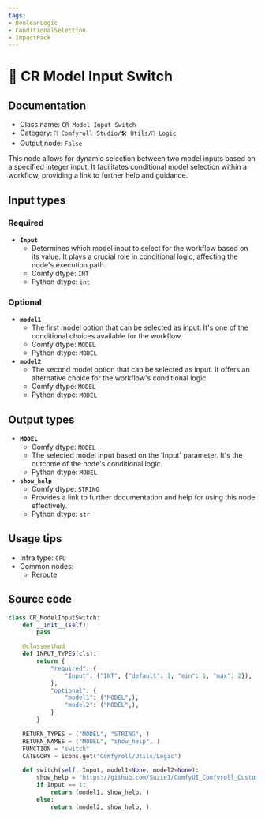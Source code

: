 ```yaml
---
tags:
- BooleanLogic
- ConditionalSelection
- ImpactPack
---
```


# 🔀 CR Model Input Switch
## Documentation
- Class name: `CR Model Input Switch`
- Category: `🧩 Comfyroll Studio/🛠️ Utils/🔀 Logic`
- Output node: `False`

This node allows for dynamic selection between two model inputs based on a specified integer input. It facilitates conditional model selection within a workflow, providing a link to further help and guidance.
## Input types
### Required
- **`Input`**
    - Determines which model input to select for the workflow based on its value. It plays a crucial role in conditional logic, affecting the node's execution path.
    - Comfy dtype: `INT`
    - Python dtype: `int`
### Optional
- **`model1`**
    - The first model option that can be selected as input. It's one of the conditional choices available for the workflow.
    - Comfy dtype: `MODEL`
    - Python dtype: `MODEL`
- **`model2`**
    - The second model option that can be selected as input. It offers an alternative choice for the workflow's conditional logic.
    - Comfy dtype: `MODEL`
    - Python dtype: `MODEL`
## Output types
- **`MODEL`**
    - Comfy dtype: `MODEL`
    - The selected model input based on the 'Input' parameter. It's the outcome of the node's conditional logic.
    - Python dtype: `MODEL`
- **`show_help`**
    - Comfy dtype: `STRING`
    - Provides a link to further documentation and help for using this node effectively.
    - Python dtype: `str`
## Usage tips
- Infra type: `CPU`
- Common nodes:
    - Reroute



## Source code
```python
class CR_ModelInputSwitch:
    def __init__(self):
        pass

    @classmethod
    def INPUT_TYPES(cls):
        return {
            "required": {
                "Input": ("INT", {"default": 1, "min": 1, "max": 2}),
            },
            "optional": {
                "model1": ("MODEL",),
                "model2": ("MODEL",),   
            }
        }

    RETURN_TYPES = ("MODEL", "STRING", )
    RETURN_NAMES = ("MODEL", "show_help", )
    FUNCTION = "switch"
    CATEGORY = icons.get("Comfyroll/Utils/Logic")

    def switch(self, Input, model1=None, model2=None):
        show_help = "https://github.com/Suzie1/ComfyUI_Comfyroll_CustomNodes/wiki/Logic-Nodes#cr-model-input-switch"
        if Input == 1:
            return (model1, show_help, )
        else:
            return (model2, show_help, )

```
